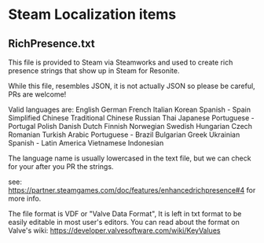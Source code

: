 # Steam Localization items

## RichPresence.txt
This file is provided to Steam via Steamworks and used to create rich presence strings that show up in Steam for Resonite.

While this file, resembles JSON, it is not actually JSON so please be careful, PRs are welcome!

Valid languages are:
English
German
French
Italian
Korean
Spanish - Spain
Simplified Chinese
Traditional Chinese
Russian
Thai
Japanese
Portuguese - Portugal
Polish
Danish
Dutch
Finnish
Norwegian
Swedish
Hungarian
Czech
Romanian
Turkish
Arabic
Portuguese - Brazil
Bulgarian
Greek
Ukrainian
Spanish - Latin America
Vietnamese
Indonesian

The language name is usually lowercased in the text file, but we can check for your after you PR the strings.

see: https://partner.steamgames.com/doc/features/enhancedrichpresence#4 for more info.

The file format is VDF or "Valve Data Format", It is left in txt format to be easily editable in most user's editors. You can read about the format on Valve's wiki: https://developer.valvesoftware.com/wiki/KeyValues
